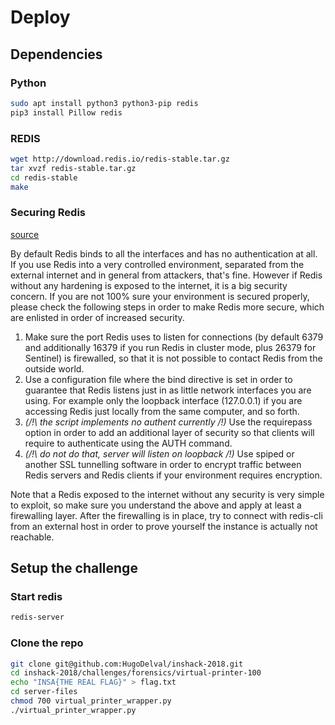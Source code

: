 # Deploy

## Dependencies

### Python

```bash
sudo apt install python3 python3-pip redis
pip3 install Pillow redis
```

### REDIS

```bash
wget http://download.redis.io/redis-stable.tar.gz
tar xvzf redis-stable.tar.gz
cd redis-stable
make
```

### Securing Redis

[source](https://redis.io/topics/quickstart)

By default Redis binds to all the interfaces and has no authentication at all. If you use Redis into a very controlled 
environment, separated from the external internet and in general from attackers, that's fine. However if Redis without 
any hardening is exposed to the internet, it is a big security concern. If you are not 100% sure your environment is 
secured properly, please check the following steps in order to make Redis more secure, which are enlisted in order of 
increased security.

1. Make sure the port Redis uses to listen for connections (by default 6379 and additionally 16379 if you run Redis in 
cluster mode, plus 26379 for Sentinel) is firewalled, so that it is not possible to contact Redis from the outside world.
2. Use a configuration file where the bind directive is set in order to guarantee that Redis listens just in as little 
network interfaces you are using. For example only the loopback interface (127.0.0.1) if you are accessing Redis just 
locally from the same computer, and so forth.
3. *(/!\ the script implements no authent currently /!\)* Use the requirepass option in order to add an additional layer 
of security so that clients will require to authenticate using the AUTH command.
4. *(/!\ do not do that, server will listen on loopback /!\)* Use spiped or another SSL tunnelling software in order to encrypt 
traffic between Redis servers and Redis clients if your environment requires encryption.

Note that a Redis exposed to the internet without any security is very simple to exploit, so make sure you understand the 
above and apply at least a firewalling layer. After the firewalling is in place, try to connect with redis-cli from an 
external host in order to prove yourself the instance is actually not reachable.

## Setup the challenge

### Start redis

```bash
redis-server
```

### Clone the repo

```bash
git clone git@github.com:HugoDelval/inshack-2018.git
cd inshack-2018/challenges/forensics/virtual-printer-100
echo "INSA{THE REAL FLAG}" > flag.txt
cd server-files
chmod 700 virtual_printer_wrapper.py
./virtual_printer_wrapper.py
```
